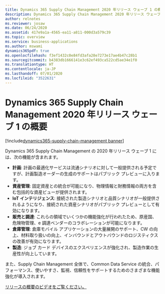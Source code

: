 ```yaml
---
title: Dynamics 365 Supply Chain Management 2020 年リリース ウェーブ 1 の概要
description: Dynamics 365 Supply Chain Management 2020 年リリース ウェーブ 1 の概要
author: relnotes
ms.reviewer: josaw
ms.date: 06/24/2020
ms.assetid: 417e9a1a-4565-ea11-a811-000d3a579c39
ms.topic: overview
ms.service: business-applications
ms.author: mswami
dynamics365pdf: true
ms.openlocfilehash: f3ef1432c0e84fd3afa28e7273e17ae4b47c28b1
ms.sourcegitcommit: b4383db1666141e3c62ef493ca522cd5ae34e1f0
ms.translationtype: HT
ms.contentlocale: ja-JP
ms.lasthandoff: 07/01/2020
ms.locfileid: "3522631"
---
```

# <a name="overview-of-dynamics-365-supply-chain-management-2020-release-wave-1"></a>Dynamics 365 Supply Chain Management 2020 年リリース ウェーブ 1 の概要
[!include[dynamics365-supply-chain-management banner](../includes/dynamics365-supply-chain-management.md)]

<!--overview start-->
Dynamics 365 Supply Chain Management の 2020 年リリース ウェーブ 1 には、次の機能が含まれます。
 
- **計画**: 計画の最適化サービスは流通シナリオに対して一般提供される予定ですが、計画製造オーダーの生成のサポートはパブリック プレビューに入ります。
- **資産管理**: 固定資産との統合が可能になり、物理情報と財務情報の両方を含む包括的な資産ビューが提供されます。 
- **IoT インテリジェンス**: 接続された製造シナリオと品質シナリオが一般提供されるようになり、接続された資産シナリオがパブリック プレビューとして有効になります。
- **販売と調達**: これらの領域でいくつかの機能強化が行われたため、原産国、危険物管理、e 調達ベンダーのコラボレーションが可能になります。 
- **倉庫管理**: 倉庫モバイル アプリケーションの大量展開のサポート、CW の向上、材料取り扱いの向上、インバウンドとアウトバウンドのロジスティクスの改善が有効になります。
- **製造**: ジョブ カード デバイスのエクスペリエンスが強化され、製造作業の生産性が向上しています。 

また、Supply Chain Management 全体で、Common Data Service の統合、パフォーマンス、使いやすさ、監視、信頼性をサポートするためのさまざまな機能強化が導入されます。

[リリースの概要のビデオをご覧ください。](https://aka.ms/Overview/2020RW1/SCM)
<!--overview end-->
